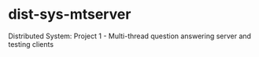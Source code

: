 # dist-sys-mtserver
Distributed System: Project 1 - Multi-thread question answering server and testing clients
